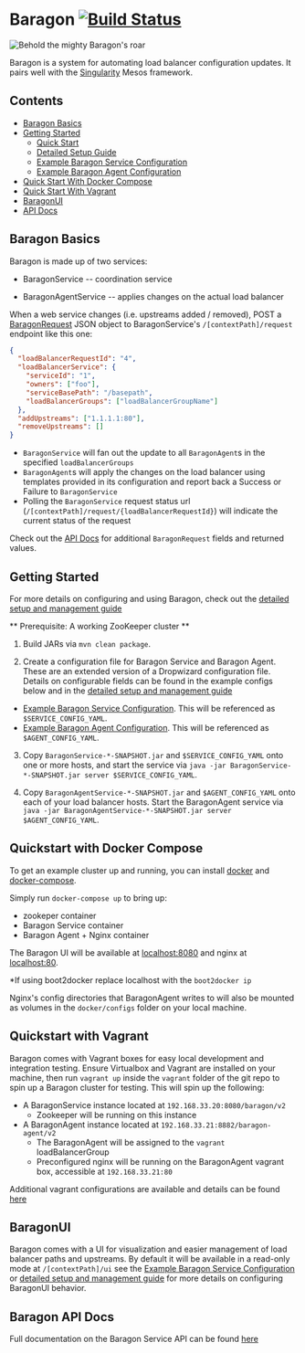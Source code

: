 <a id="top"></a>
# Baragon [![Build Status](https://travis-ci.org/HubSpot/Baragon.svg?branch=master)](https://travis-ci.org/HubSpot/Baragon)

![Behold the mighty Baragon's roar](http://i.imgur.com/mCbkbcZ.jpg)

Baragon is a system for automating load balancer configuration updates. It pairs well with the [Singularity](https://github.com/HubSpot/Singularity) Mesos framework.

## Contents

- [Baragon Basics](#basics)
- [Getting Started](#start)
  - [Quick Start](#start)
  - [Detailed Setup Guide](docs/managing_baragon.md)
  - [Example Baragon Service Configuration](docs/baragon_service_config.yaml)
  - [Example Baragon Agent Configuration](docs/baragon_agent_config.yaml)
- [Quick Start With Docker Compose](#docker)
- [Quick Start With Vagrant](#vagrant)
- [BaragonUI](#ui)
- [API Docs](docs/baragon_api_docs.md)

<a id="basics"></a>
## Baragon Basics

Baragon is made up of two services:

- BaragonService -- coordination service

- BaragonAgentService -- applies changes on the actual load balancer

When a web service changes (i.e. upstreams added / removed), POST a [BaragonRequest](docs/baragon_api_docs.md#requests) JSON object to BaragonService's `/[contextPath]/request` endpoint like this one:

```json
{
  "loadBalancerRequestId": "4",
  "loadBalancerService": {
    "serviceId": "1",
    "owners": ["foo"],
    "serviceBasePath": "/basepath",
    "loadBalancerGroups": ["loadBalancerGroupName"]
  },
  "addUpstreams": ["1.1.1.1:80"],
  "removeUpstreams": []
}
```

- `BaragonService` will fan out the update to all `BaragonAgent`s in the specified `loadBalancerGroups`
- `BaragonAgent`s will apply the changes on the load balancer using templates provided in its configuration and report back a Success or Failure to `BaragonService`
- Polling the `BaragonService` request status url (`/[contextPath]/request/{loadBalancerRequestId}`) will indicate the current status of the request

Check out the [API Docs](docs/baragon_api_docs.md) for additional `BaragonRequest` fields and returned values.

<a id="start"></a>
## Getting Started

For more details on configuring and using Baragon, check out the [detailed setup and management guide](docs/managing_baragon.md)

** Prerequisite: A working ZooKeeper cluster **

1. Build JARs via `mvn clean package`.

2. Create a configuration file for Baragon Service and Baragon Agent. These are an extended version of a Dropwizard configuration file. Details on configurable fields can be found in the example configs below and in the [detailed setup and management guide](docs/managing_baragon.md) 
  - [Example Baragon Service Configuration](docs/baragon_service_config.yaml). This will be referenced as `$SERVICE_CONFIG_YAML`.
  - [Example Baragon Agent Configuration](docs/baragon_agent_config.yaml). This will be referenced as `$AGENT_CONFIG_YAML`.

3. Copy `BaragonService-*-SNAPSHOT.jar` and `$SERVICE_CONFIG_YAML` onto one or more hosts, and start the service via `java -jar BaragonService-*-SNAPSHOT.jar server $SERVICE_CONFIG_YAML`.

4. Copy `BaragonAgentService-*-SNAPSHOT.jar` and `$AGENT_CONFIG_YAML` onto each of your load balancer hosts. Start the BaragonAgent service via `java -jar BaragonAgentService-*-SNAPSHOT.jar server $AGENT_CONFIG_YAML`.

<a id="docker"></a>
## Quickstart with Docker Compose

To get an example cluster up and running, you can install [docker](https://docs.docker.com/installation/) and [docker-compose](https://docs.docker.com/compose/#installation-and-set-up).

Simply run `docker-compose up` to bring up:
- zookeper container
- Baragon Service container
- Baragon Agent + Nginx container

The Baragon UI will be available at [localhost:8080](http://localhost:8080) and nginx at [localhost:80](http://localhost:80).

*If using boot2docker replace localhost with the `boot2docker ip`

Nginx's config directories that BaragonAgent writes to will also be mounted as volumes in the `docker/configs` folder on your local machine.

<a id="vagrant"></a>
## Quickstart with Vagrant

Baragon comes with Vagrant boxes for easy local development and integration testing. Ensure Virtualbox and Vagrant are installed on your machine, then run `vagrant up` inside the `vagrant` folder of the git repo to spin up a Baragon cluster for testing. This will spin up the following:
- A BaragonService instance located at `192.168.33.20:8080/baragon/v2`
  - Zookeeper will be running on this instance
- A BaragonAgent instance located at `192.168.33.21:8882/baragon-agent/v2`
  - The BaragonAgent will be assigned to the `vagrant` loadBalancerGroup
  - Preconfigured nginx will be running on the BaragonAgent vagrant box, accessible at `192.168.33.21:80`

Additional vagrant configurations are available and details can be found [here](docs/vagrant.md)

<a id="ui"></a>
## BaragonUI
 
Baragon comes with a UI for visualization and easier management of load balancer paths and upstreams. By default it will be available in a read-only mode at `/[contextPath]/ui` see the [Example Baragon Service Configuration](docs/baragon_service_config.yaml) or [detailed setup and management guide](docs/managing_baragon.md) for more details on configuring BaragonUI behavior.

## Baragon API Docs

Full documentation on the Baragon Service API can be found [here](docs/baragon_api_docs.md)
